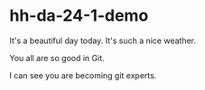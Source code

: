 # hh-da-24-1-demo
It's a beautiful day today.
It's such a nice weather.

You all are so good in Git.

I can see you are becoming git experts.
